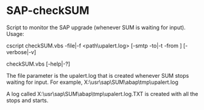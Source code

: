 # SAP-checkSUM
Script to monitor the SAP upgrade (whenever SUM is waiting for input).
Usage:

cscript checkSUM.vbs -file|-f <path\upalert.log> [-smtp <SMTP server>  -to|-t <semicolon separated e-mail addresses> -from <e-mail address>] [-verbose|-v]

checkSUM.vbs [-help|-?]


The file parameter  is the upalert.log that is created whenever SUM stops waiting for input.
For example, X:\usr\sap\SUM\abap\tmp\upalert.log

A log called X:\usr\sap\SUM\abap\tmp\upalert.log.TXT is created with all the stops and starts.

